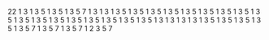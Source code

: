 22
1
3
1
3
5
1
3
5
1
3
5
7
1
3
1
3
1
3
5
1
3
5
1
3
5
1
3
5
1
3
5
1
3
5
1
3
5
1
3
5
1
3
5
1
3
5
1
3
5
1
3
5
1
3
5
1
3
5
1
3
5
1
3
5
1
3
5
1
3
1
3
1
3
1
3
1
3
5
1
3
5
1
3
5
1
3
5
1
3
5
7
1
3
5
7
1
3
5
7
1
2
3
5
7
